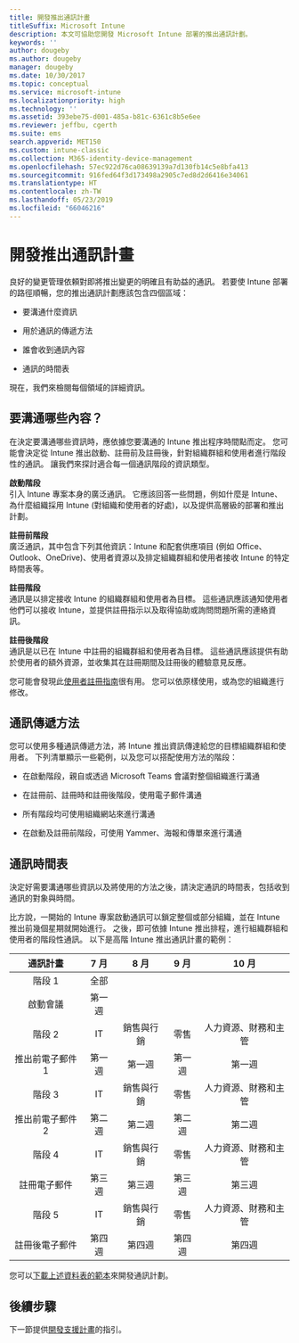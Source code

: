 ```yaml
---
title: 開發推出通訊計畫
titleSuffix: Microsoft Intune
description: 本文可協助您開發 Microsoft Intune 部署的推出通訊計劃。
keywords: ''
author: dougeby
ms.author: dougeby
manager: dougeby
ms.date: 10/30/2017
ms.topic: conceptual
ms.service: microsoft-intune
ms.localizationpriority: high
ms.technology: ''
ms.assetid: 393ebe75-d001-485a-b81c-6361c8b5e6ee
ms.reviewer: jeffbu, cgerth
ms.suite: ems
search.appverid: MET150
ms.custom: intune-classic
ms.collection: M365-identity-device-management
ms.openlocfilehash: 57ec922d76ca08639139a7d130fb14c5e8bfa413
ms.sourcegitcommit: 916fed64f3d173498a2905c7ed8d2d6416e34061
ms.translationtype: HT
ms.contentlocale: zh-TW
ms.lasthandoff: 05/23/2019
ms.locfileid: "66046216"
---
```

# <a name="develop-a-rollout-communication-plan"></a>開發推出通訊計畫

良好的變更管理依頼對即將推出變更的明確且有助益的通訊。 若要使 Intune 部署的路徑順暢，您的推出通訊計劃應該包含四個區域：

-   要溝通什麼資訊

-   用於通訊的傳遞方法

-   誰會收到通訊內容

-   通訊的時間表

現在，我們來檢閱每個領域的詳細資訊。

## <a name="what-needs-to-be-communicated"></a>要溝通哪些內容？

在決定要溝通哪些資訊時，應依據您要溝通的 Intune 推出程序時間點而定。 您可能會決定從 Intune 推出啟動、註冊前及註冊後，針對組織群組和使用者進行階段性的通訊。 讓我們來探討適合每一個通訊階段的資訊類型。

**啟動階段** <br/>引入 Intune 專案本身的廣泛通訊。 它應該回答一些問題，例如什麼是 Intune、為什麼組織採用 Intune (對組織和使用者的好處)，以及提供高層級的部署和推出計劃。

**註冊前階段**<br/> 廣泛通訊，其中包含下列其他資訊：Intune 和配套供應項目 (例如 Office、Outlook、OneDrive)、使用者資源以及排定組織群組和使用者接收 Intune 的特定時間表等。

**註冊階段**<br/> 通訊是以排定接收 Intune 的組織群組和使用者為目標。 這些通訊應該通知使用者他們可以接收 Intune，並提供註冊指示以及取得協助或詢問問題所需的連絡資訊。

**註冊後階段**<br/> 通訊是以已在 Intune 中註冊的組織群組和使用者為目標。 這些通訊應該提供有助於使用者的額外資源，並收集其在註冊期間及註冊後的體驗意見反應。

您可能會發現此[使用者註冊指南](https://gallery.technet.microsoft.com/Intune-End-User-Enrollment-3a0c9b0c?WT.mc_id=Blog_Intune_General_PCIT)很有用。 您可以依原樣使用，或為您的組織進行修改。

## <a name="communication-delivery-methods"></a>通訊傳遞方法

您可以使用多種通訊傳遞方法，將 Intune 推出資訊傳達給您的目標組織群組和使用者。 下列清單顯示一些範例，以及您可以搭配使用方法的階段：

-   在啟動階段，親自或透過 Microsoft Teams 會議對整個組織進行溝通

-   在註冊前、註冊時和註冊後階段，使用電子郵件溝通

-   所有階段均可使用組織網站來進行溝通

-   在啟動及註冊前階段，可使用 Yammer、海報和傳單來進行溝通

## <a name="communications-timeline"></a>通訊時間表

決定好需要溝通哪些資訊以及將使用的方法之後，請決定通訊的時間表，包括收到通訊的對象與時間。

比方說，一開始的 Intune 專案啟動通訊可以鎖定整個或部分組織，並在 Intune 推出前幾個星期就開始進行。 之後，即可依據 Intune 推出排程，進行組織群組和使用者的階段性通訊。 以下是高階 Intune 推出通訊計畫的範例：

  | **通訊計畫** | **7 月** | **8 月** | **9 月** | **10 月** |
|:---:|:---:|:---:|:---:|:---:|
| 階段 1  | 全部 |  |  |  |                                                         
| 啟動會議 | 第一週 |  |  |  |                                                         
| 階段 2 | IT | 銷售與行銷 | 零售 | 人力資源、財務和主管 |
| 推出前電子郵件 1 | 第一週 | 第一週 | 第一週 | 第一週 |
| 階段 3 | IT | 銷售與行銷 | 零售 | 人力資源、財務和主管 |
| 推出前電子郵件 2 | 第二週 | 第二週 | 第二週 | 第二週 |
| 階段 4 | IT | 銷售與行銷 | 零售 | 人力資源、財務和主管 |
| 註冊電子郵件 | 第三週 | 第三週 | 第三週 | 第三週 |
| 階段 5 | IT | 銷售與行銷 | 零售 | 人力資源、財務和主管 |
| 註冊後電子郵件 | 第四週 | 第四週 | 第四週 | 第四週 |

您可以[下載上述資料表的範本](https://gallery.technet.microsoft.com/Intune-deployment-planning-fae156c2?redir=0)來開發通訊計劃。

## <a name="next-step"></a>後續步驟

下一節提供[開發支援計畫](planning-guide-support-plan.md)的指引。
